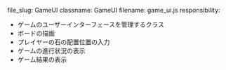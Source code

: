 file_slug: GameUI
classname: GameUI
filename: game_ui.js
responsibility:
  - ゲームのユーザーインターフェースを管理するクラス
  - ボードの描画
  - プレイヤーの石の配置位置の入力
  - ゲームの進行状況の表示
  - ゲーム結果の表示
